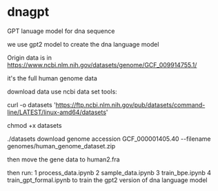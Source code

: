 # dnagpt
GPT lanuage model for dna sequence

we use gpt2 model to create the dna language model

Origin data is in https://www.ncbi.nlm.nih.gov/datasets/genome/GCF_009914755.1/

it's the full human genome data

download data use ncbi data set tools: 

curl -o datasets 'https://ftp.ncbi.nlm.nih.gov/pub/datasets/command-line/LATEST/linux-amd64/datasets' 

chmod +x datasets 

./datasets download genome accession GCF_000001405.40 --filename genomes/human_genome_dataset.zip 

then move the gene data to human2.fra

then run:
1 process_data.ipynb
2 sample_data.ipynb
3 train_bpe.ipynb
4 train_gpt_formal.ipynb
to train the gpt2 version of dna language model

